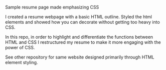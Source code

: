 Sample resume page made emphasizing CSS

I created a resume webpage with a basic HTML outline.
Styled the html elements and showed how you can decorate without getting too heavy into CSS.

In this repo, in order to highlight and differentiate the functions between HTML and CSS I restructured my resume to make it more engaging with the power of CSS.

See other repository for same website designed primarily through HTML element styling.